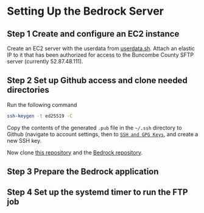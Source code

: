 # Setting Up the Bedrock Server

## Step 1 Create and configure an EC2 instance
Create an EC2 server with the userdata from [userdata.sh](userdata.sh). Attach an elastic IP to it that has been authorized for access to the Buncombe County SFTP server (currently 52.87.48.111).

## Step 2 Set up Github access and clone needed directories
Run the following command
```sh
ssh-keygen -t ed25519 -C
```
Copy the contents of the generated ```.pub``` file in the ```~/.ssh``` directory to Github (navigate to account settings, then to [```SSH and GPG Keys```](https://github.com/settings/keys), and create a new SSH key.

Now clone [this repository](https://github.com/CourtDatesOrg/cn-transition-2024) and the [Bedrock repository](https://github.com/DeepWeave/bedrock2).

## Step 3 Prepare the Bedrock application

## Step 4 Set up the systemd timer to run the FTP job
